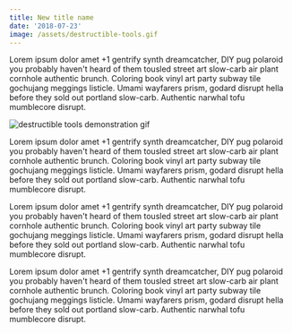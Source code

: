 ```yaml
---
title: New title name
date: '2018-07-23'
image: /assets/destructible-tools.gif
---
```

Lorem ipsum dolor amet +1 gentrify synth dreamcatcher, DIY pug polaroid you probably haven't heard of them tousled street art slow-carb air plant cornhole authentic brunch. Coloring book vinyl art party subway tile gochujang meggings listicle. Umami wayfarers prism, godard disrupt hella before they sold out portland slow-carb. Authentic narwhal tofu mumblecore disrupt.

![destructible tools demonstration gif](/assets/destructible-tools.gif)

<!-- end -->

Lorem ipsum dolor amet +1 gentrify synth dreamcatcher, DIY pug polaroid you probably haven't heard of them tousled street art slow-carb air plant cornhole authentic brunch. Coloring book vinyl art party subway tile gochujang meggings listicle. Umami wayfarers prism, godard disrupt hella before they sold out portland slow-carb. Authentic narwhal tofu mumblecore disrupt.

Lorem ipsum dolor amet +1 gentrify synth dreamcatcher, DIY pug polaroid you probably haven't heard of them tousled street art slow-carb air plant cornhole authentic brunch. Coloring book vinyl art party subway tile gochujang meggings listicle. Umami wayfarers prism, godard disrupt hella before they sold out portland slow-carb. Authentic narwhal tofu mumblecore disrupt.

Lorem ipsum dolor amet +1 gentrify synth dreamcatcher, DIY pug polaroid you probably haven't heard of them tousled street art slow-carb air plant cornhole authentic brunch. Coloring book vinyl art party subway tile gochujang meggings listicle. Umami wayfarers prism, godard disrupt hella before they sold out portland slow-carb. Authentic narwhal tofu mumblecore disrupt.
